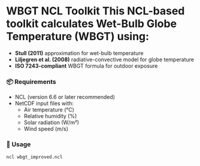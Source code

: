 # WBGT NCL Toolkit                                                                           This NCL-based toolkit calculates **Wet-Bulb Globe Temperature (WBGT)** using:

- **Stull (2011)** approximation for wet-bulb temperature
- **Liljegren et al. (2008)** radiative-convective model for globe temperature
- **ISO 7243-compliant** WBGT formula for outdoor exposure

### 📦 Requirements

- NCL (version 6.6 or later recommended)
- NetCDF input files with:
  - Air temperature (°C)
  - Relative humidity (%)
  - Solar radiation (W/m²)
  - Wind speed (m/s)

### 🚀 Usage

```bash
ncl wbgt_improved.ncl

